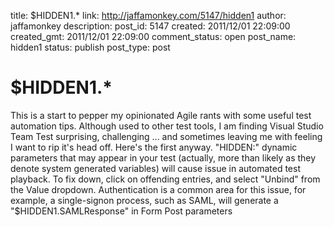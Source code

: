 title: $HIDDEN1.*
link: http://jaffamonkey.com/5147/hidden1
author: jaffamonkey
description: 
post_id: 5147
created: 2011/12/01 22:09:00
created_gmt: 2011/12/01 22:09:00
comment_status: open
post_name: hidden1
status: publish
post_type: post

# $HIDDEN1.*

This is a start to pepper my opinionated Agile rants with some useful test automation tips. Although used to other test tools, I am finding Visual Studio Team Test surprising, challenging ... and sometimes leaving me with feeling I want to rip it's head off. Here's the first anyway.  "HIDDEN:" dynamic parameters that may appear in your test (actually, more than likely as they denote system generated variables) will cause issue in automated test playback. To fix down, click on offending entries, and select "Unbind" from the Value dropdown. Authentication is a common area for this issue, for example, a single-signon process, such as SAML, will generate a "$HIDDEN1.SAMLResponse" in Form Post parameters